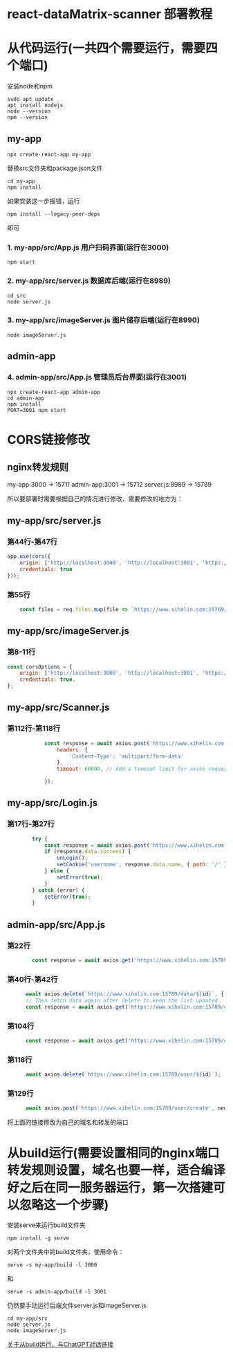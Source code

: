 # react-dataMatrix-scanner 部署教程

# 从代码运行(一共四个需要运行，需要四个端口)
安装node和npm
```shell
sudo apt update
apt install nodejs
node --version
npm --version
```

## my-app
```shell
npx create-react-app my-app
```
替换src文件夹和package.json文件
```shell
cd my-app
npm install
```
如果安装这一步报错，运行
```shell
npm install --legacy-peer-deps
```
即可
### 1. my-app/src/App.js 用户扫码界面(运行在3000)
```shell
npm start
```
### 2. my-app/src/server.js 数据库后端(运行在8989)
```shell
cd src
node server.js
```
### 3. my-app/src/imageServer.js 图片储存后端(运行在8990)
```shell
node imageServer.js
```

## admin-app
### 4. admin-app/src/App.js 管理员后台界面(运行在3001)
```shell
npx create-react-app admin-app
cd admin-app
npm install
PORT=3001 npm start
```

# CORS链接修改
## nginx转发规则
my-app:3000 -> 15711
admin-app:3001 -> 15712
server.js:8989 -> 15789

所以要部署时需要根据自己的情况进行修改，需要修改的地方为：
## my-app/src/server.js
### 第44行-第47行
```javascript
app.use(cors({
    origin: ['http://localhost:3000', 'http://localhost:3001', 'https://www.xihelin.com:15711', 'https://www.xihelin.com:15712'],
    credentials: true
}));
```
### 第55行
```javascript
    const files = req.files.map(file => `https://www.xihelin.com:15789/uploads/${file.filename}`);
```
## my-app/src/imageServer.js
### 第8-11行
```javascript
const corsOptions = {
    origin: ['http://localhost:3000', 'http://localhost:3001', 'https://www.xihelin.com:15711', 'https://www.xihelin.com:15712'],
    credentials: true,
};
```
## my-app/src/Scanner.js
### 第112行-第118行
```javascript
            const response = await axios.post('https://www.xihelin.com:15789/submit', formData, {
                headers: {
                    'Content-Type': 'multipart/form-data'
                },
                timeout: 60000, // Add a timeout limit for axios request. 5000ms in this case

            });
```
## my-app/src/Login.js
### 第17行-第27行
```javascript
        try {
            const response = await axios.post('https://www.xihelin.com:15789/user/login', { username, password });
            if (response.data.success) {
                onLogin();
                setCookie('username', response.data.name, { path: '/' });  // 登录成功后，设置username cookie
            } else {
                setError(true);
            }
        } catch (error) {
            setError(true);
        }
```
## admin-app/src/App.js
### 第22行
```javascript
        const response = await axios.get('https://www.xihelin.com:15789/data', { withCredentials: true });
```
### 第40行-第42行
```javascript
      await axios.delete(`https://www.xihelin.com:15789/data/${id}`, { withCredentials: true });
      // Then fetch data again after delete to keep the list updated
      const response = await axios.get('https://www.xihelin.com:15789/data', { withCredentials: true });
```
### 第104行
```javascript
      const response = await axios.get('https://www.xihelin.com:15789/users', { withCredentials: true });
```
### 第118行
```javascript
      await axios.delete(`https://www.xihelin.com:15789/user/${id}`);
```
### 第129行
```javascript
      await axios.post('https://www.xihelin.com:15789/user/create', newUser);
```

将上面的链接修改为自己的域名和转发的端口


# 从build运行(需要设置相同的nginx端口转发规则设置，域名也要一样，适合编译好之后在同一服务器运行，第一次搭建可以忽略这一个步骤)
安装serve来运行build文件夹
```shell
npm install -g serve
```
对两个文件夹中的build文件夹，使用命令：
```shell
serve -s my-app/build -l 3000
```
和
```shell
serve -s admin-app/build -l 3001
```
仍然要手动运行后端文件server.js和imageServer.js
```shell
cd my-app/src
node server.js
node imageServer.js
```

[关于从build运行，与ChatGPT对话链接](https://chat.openai.com/share/89b5e0d3-c413-4c18-baa6-dbc70303b377)
